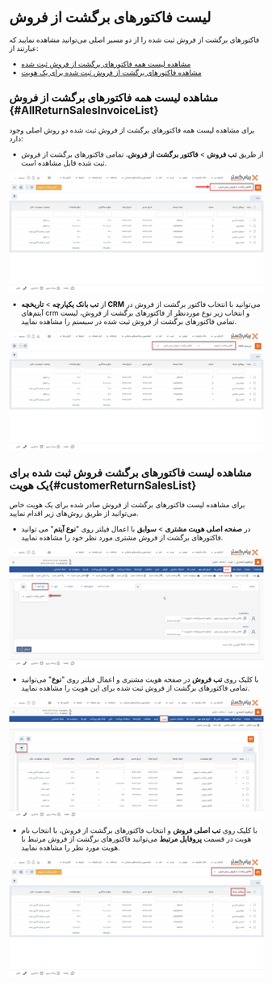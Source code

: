 # لیست  فاکتورهای برگشت از فروش
فاکتور‌های برگشت از فروش ثبت شده را از دو مسیر اصلی می‌توانید مشاهده نمایید که عبارتند از:

- [مشاهده لیست همه فاکتورهای برگشت از فروش ثبت شده](#AllReturnSalesInvoiceList)
- [مشاهده فاکتورهای برگشت از فروش ثبت شده برای یک هویت](#customerReturnSalesInvoiceList)

## مشاهده لیست همه فاکتورهای برگشت از فروش {#AllReturnSalesInvoiceList}
 برای مشاهده لیست همه فاکتورهای برگشت از فروش ثبت شده دو روش اصلی وجود دارد:
- از طریق **تب فروش** > **فاکتور برگشت از فروش**، تمامی فاکتورهای برگشت از فروش ثبت شده قابل مشاهده است.

![مسیر اول نمایش لیست فاکتورهای تمامی هویت ها](./Images/all-return-sales-invoice-list-method1.2.8.3.png)

- از  **تب بانک یکپارچه** > **تاریخچه CRM**  می‌توانید با انتخاب فاکتور برگشت از فروش در آیتم‌های crm و انتخاب زیر نوع موردنظر از  فاکتورهای برگشت از فروش، لیست تمامی فاکتورهای برگشت از فروش ثبت شده در سیستم را مشاهده نمایید.

![مسیر اول نمایش لیست فاکتورهای برگشت از فروش تمامی هویت ها](./Images/all-return-sales-invoice-list-method2.2.8.3.png)

## مشاهده لیست فاکتورهای برگشت فروش ثبت شده برای یک هویت{#customerReturnSalesList}
برای مشاهده لیست فاکتورهای برگشت از فروش صادر شده برای یک هویت خاص می‌توانید از طریق  روش‌های زیر اقدام نمایید.
- 	در **صفحه اصلی هویت مشتری** > **سوابق** با اعمال فیلتر روی "**نوع آیتم**" می توانید فاکتورهای برگشت از فروش مشتری مورد نظر خود را مشاهده نمایید.  

![مسیر اول نمایش لیست فاکتورهای برگشت از فروش یک هویت ](./Images/customer-return-sales-invoice-list-method1.2.8.3.png)

-  با کلیک روی **تب فروش**  در صفحه هویت مشتری و اعمال فیلتر روی "**نوع**" می‌توانید تمامی فاکتورهای برگشت از فروش ثبت شده برای این هویت را مشاهده نمایید.

![مسیر دوم نمایش لیست فاکتورهای برگشتی یک هویت](./Images/customer-return-sales-invoice-list-method2.2.8.3.png)

- با کلیک روی **تب اصلی فروش** و انتخاب فاکتورهای برگشت از فروش،
 با انتخاب نام هویت در قسمت **پروفایل مرتبط** می‌توانید فاکتورهای برگشت از فروش مرتبط با هویت مورد نظر را مشاهده نمایید.
 
![مسیر سوم نمایش لیست فاکتورهای برگشتی یک هویت](./Images/customer-return-sales-invoice-list-method3.2.8.3.png)
